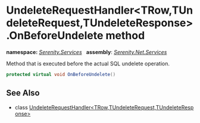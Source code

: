 # UndeleteRequestHandler&lt;TRow,TUndeleteRequest,TUndeleteResponse&gt;.OnBeforeUndelete method
**namespace:** *[Serenity.Services](../../README.md#serenity.services-namespace)*   **assembly**: *[Serenity.Net.Services](../../README.md)*

Method that is executed before the actual SQL undelete operation.

```csharp
protected virtual void OnBeforeUndelete()
```

## See Also

* class [UndeleteRequestHandler&lt;TRow,TUndeleteRequest,TUndeleteResponse&gt;](../UndeleteRequestHandler-3.md)